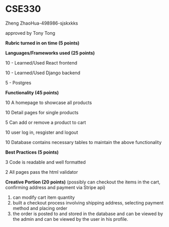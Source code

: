 # CSE330
Zheng ZhaoHua-498986-sjskxkks


approved by Tony Tong

**Rubric turned in on time (5 points)**

**Languages/Frameworks used (25 points)**

10 - Learned/Used React frontend

10 - Learned/Used Django backend

5 -  Postgres

**Functionality (45 points)**

10 A homepage to showcase all products

10 Detail pages for single products

5 Can add or remove a product to cart

10 user log in, resgister and logout 

10 Database contains necessary tables to maintain the above functionality


**Best Practices (5 points)**

3 Code is readable and well formatted

2 All pages pass the html validator

**Creative Portion (20 points)**
(possibly can checkout the items in the cart, confirming address and payment via Stripe api)
1. can modify cart item quantity
2. built a checkout process involving shipping address, selecting payment method and placing order
3. the order is posted to and stored in the database and can be viewed by the admin and can be viewed by the user in his profile. 
